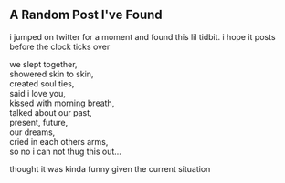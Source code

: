 ## A Random Post I've Found

i jumped on twitter for a moment and found this lil tidbit. i hope it posts before the clock ticks over

we slept together, <br>
showered skin to skin, <br>
created soul ties, <br>
said i love you, <br>
kissed with morning breath, <br>
talked about our past,<br>
present, future, <br>
our dreams,<br>
cried in each others arms, <br>
so no i can not thug this out...

thought it was kinda funny given the current situation 

